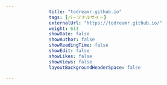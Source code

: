 ---
                title: "todreamr.github.io"
                tags: [パーソナルサイト]
                externalUrl: "https://todreamr.github.io/"
                weight: 611
                showDate: false
                showAuthor: false
                showReadingTime: false
                showEdit: false
                showLikes: false
                showViews: false
                layoutBackgroundHeaderSpace: false
                ---


